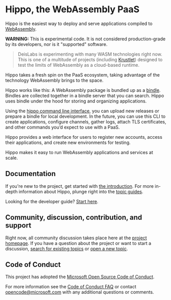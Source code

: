 # Hippo, the WebAssembly PaaS

Hippo is the easiest way to deploy and serve applications compiled to
[WebAssembly](https://webassembly.org/).

**WARNING:** This is experimental code. It is not considered production-grade
by its developers, nor is it "supported" software.

> DeisLabs is experimenting with many WASM technologies right now. This is one
> of a multitude of projects (including
> [Krustlet](https://github.com/deislabs/krustlet)) designed to test the limits
> of WebAssembly as a cloud-based runtime.

Hippo takes a fresh spin on the PaaS ecosystem, taking advantage of the
technology WebAssembly brings to the space.

Hippo works like this: A WebAssembly package is bundled up as a
[bindle](https://github.com/deislabs/bindle). Bindles are collected together in
a bindle server that you can search. Hippo uses bindle under the hood for
storing and organizing applications.

Using the [hippo command line
interface](https://github.com/deislabs/hippo-cli), you can upload new releases
or prepare a bindle for local development. In the future, you can use this CLI
to create applications, configure channels, gather logs, attach TLS
certificates, and other commands you’d expect to use with a PaaS.

Hippo provides a web interface for users to register new accounts, access their
applications, and create new environments for testing.

Hippo makes it easy to run WebAssembly applications and services at scale.

## Documentation

If you're new to the project, get started with [the
introduction](https://docs.hippofactory.dev/intro/). For more in-depth
information about Hippo, plunge right into the [topic
guides](https://docs.hippofactory.dev/topics/).

Looking for the developer guide? [Start
here](https://docs.hippofactory.dev/developers).

## Community, discussion, contribution, and support

Right now, all community discussion takes place here at the [project
homepage](https://github.com/deislabs/hippo). If you have a question about the
project or want to start a discussion, [search for existing
topics](https://github.com/deislabs/hippo/issues?q=is%3Aissue) or [open a new
topic](https://github.com/deislabs/hippo/issues/new).

## Code of Conduct

This project has adopted the [Microsoft Open Source Code of
Conduct](https://opensource.microsoft.com/codeofconduct/).

For more information see the [Code of Conduct
FAQ](https://opensource.microsoft.com/codeofconduct/faq/) or contact
[opencode@microsoft.com](mailto:opencode@microsoft.com) with any additional
questions or comments.
